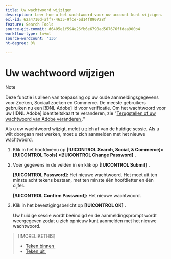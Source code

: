 ```yaml
---
title: Uw wachtwoord wijzigen
description: Leer hoe u het wachtwoord voor uw account kunt wijzigen.
exl-id: 62a4710d-aff7-4635-9fce-6d14f890728f
feature: Search Tools
source-git-commit: d6405e1f594e26fb6e6790ad567676ffdaa900b4
workflow-type: tm+mt
source-wordcount: '136'
ht-degree: 0%

---
```


# Uw wachtwoord wijzigen

<!-- Replace this with just a link to the DX page once we remove the legacy option? -->

>[!NOTE]
>
>Deze functie is alleen van toepassing op uw oude aanmeldingsgegevens voor Zoeken, Sociaal zoeken en Commerce. De meeste gebruikers gebruiken nu een [!DNL Adobe] id voor verificatie. Om het wachtwoord voor uw [!DNL Adobe] identiteitskaart te veranderen, zie &quot;[&#x200B; Terugstellen of uw wachtwoord van Adobe veranderen &#x200B;](https://helpx.adobe.com/nl/manage-account/using/change-or-reset-password.html).&quot;

Als u uw wachtwoord wijzigt, meldt u zich af van de huidige sessie. Als u wilt doorgaan met werken, moet u zich aanmelden met het nieuwe wachtwoord.

1. Klik in het hoofdmenu op **[!UICONTROL Search, Social, & Commerce]> [!UICONTROL Tools] >[!UICONTROL Change Password]** .

1. Voer gegevens in de velden in en klik op **[!UICONTROL Submit]** .

   **[!UICONTROL Password]:** Het nieuwe wachtwoord. Het moet uit ten minste acht tekens bestaan, met ten minste één hoofdletter en één cijfer.

   **[!UICONTROL Confirm Password]:** Het nieuwe wachtwoord.

1. Klik in het bevestigingsbericht op **[!UICONTROL OK]** .

   Uw huidige sessie wordt beëindigd en de aanmeldingsprompt wordt weergegeven zodat u zich opnieuw kunt aanmelden met het nieuwe wachtwoord.

>[!MORELIKETHIS]
>
>* [&#x200B; Teken binnen &#x200B;](/help/search-social-commerce/getting-started/sign-in.md)
>* [&#x200B; Teken uit &#x200B;](/help/search-social-commerce/getting-started/sign-out.md)

